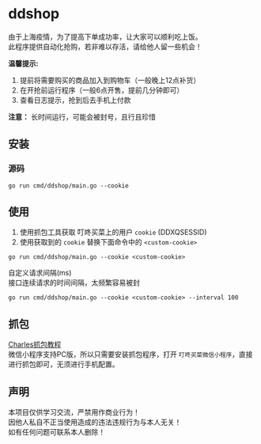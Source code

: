 # ddshop
由于上海疫情，为了提高下单成功率，让大家可以顺利吃上饭。  
此程序提供自动化抢购，若非难以存活，请给他人留一些机会！

**温馨提示:**  
1. 提前将需要购买的商品加入到购物车（一般晚上12点补货）
2. 在开抢前运行程序（一般6点开售，提前几分钟即可）
3. 查看日志提示，抢到后去手机上付款

**注意：** 长时间运行，可能会被封号，且行且珍惜
## 安装

### 源码
```shell
go run cmd/ddshop/main.go --cookie
```

## 使用
1. 使用抓包工具获取 叮咚买菜上的用户 `cookie` (DDXQSESSID)
2. 使用获取到的 `cookie` 替换下面命令中的 `<custom-cookie>`
```shell
go run cmd/ddshop/main.go --cookie <custom-cookie>
```

自定义请求间隔(ms)  
接口连续请求的时间间隔，太频繁容易被封
```shell
go run cmd/ddshop/main.go --cookie <custom-cookie> --interval 100
```

## 抓包
[Charles抓包教程](https://www.jianshu.com/p/ff85b3dac157)  
微信小程序支持PC版，所以只需要安装抓包程序，打开 `叮咚买菜微信小程序`，直接进行抓包即可，无须进行手机配置。

## 声明
本项目仅供学习交流，严禁用作商业行为！  
因他人私自不正当使用造成的违法违规行为与本人无关！  
如有任何问题可联系本人删除！